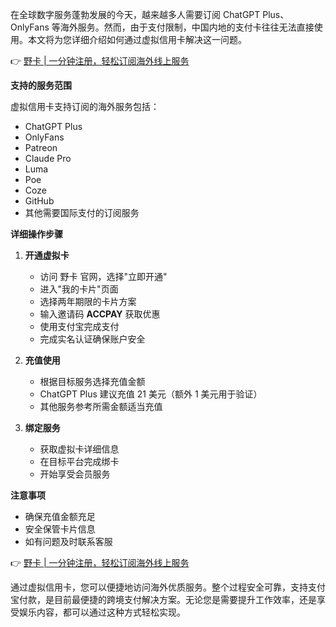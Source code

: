 在全球数字服务蓬勃发展的今天，越来越多人需要订阅 ChatGPT Plus、OnlyFans 等海外服务。然而，由于支付限制，中国内地的支付卡往往无法直接使用。本文将为您详细介绍如何通过虚拟信用卡解决这一问题。

👉 [野卡 | 一分钟注册，轻松订阅海外线上服务](https://bit.ly/bewildcard)

**支持的服务范围**

虚拟信用卡支持订阅的海外服务包括：
- ChatGPT Plus
- OnlyFans
- Patreon
- Claude Pro
- Luma
- Poe
- Coze
- GitHub
- 其他需要国际支付的订阅服务

**详细操作步骤**

1. **开通虚拟卡**
   - 访问 野卡 官网，选择"立即开通"
   - 进入"我的卡片"页面
   - 选择两年期限的卡片方案
   - 输入邀请码 **ACCPAY** 获取优惠
   - 使用支付宝完成支付
   - 完成实名认证确保账户安全

2. **充值使用**
   - 根据目标服务选择充值金额
   - ChatGPT Plus 建议充值 21 美元（额外 1 美元用于验证）
   - 其他服务参考所需金额适当充值

3. **绑定服务**
   - 获取虚拟卡详细信息
   - 在目标平台完成绑卡
   - 开始享受会员服务

**注意事项**
- 确保充值金额充足
- 安全保管卡片信息
- 如有问题及时联系客服

👉 [野卡 | 一分钟注册，轻松订阅海外线上服务](https://bit.ly/bewildcard)

通过虚拟信用卡，您可以便捷地访问海外优质服务。整个过程安全可靠，支持支付宝付款，是目前最便捷的跨境支付解决方案。无论您是需要提升工作效率，还是享受娱乐内容，都可以通过这种方式轻松实现。